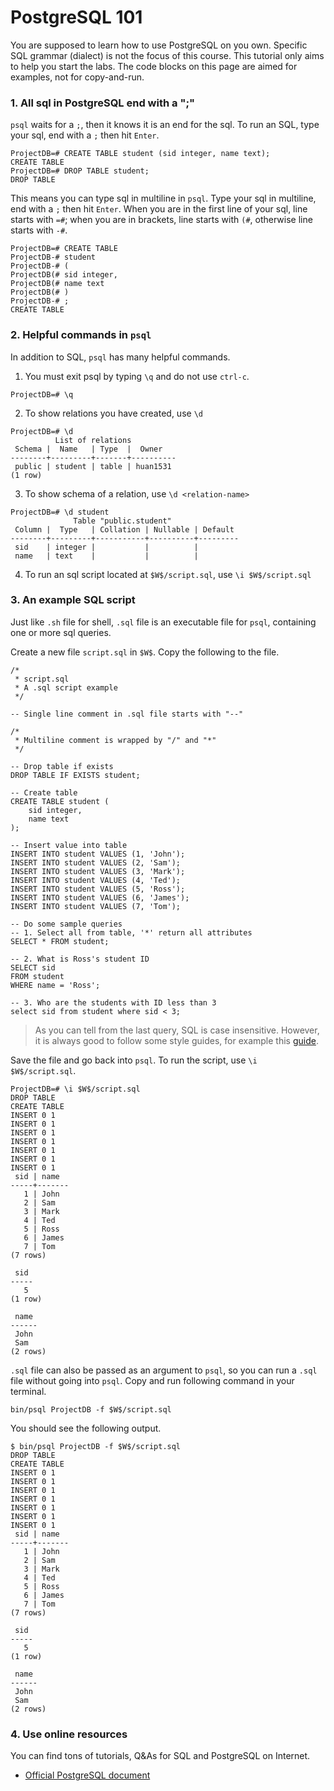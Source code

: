 # PostgreSQL 101

You are supposed to learn how to use PostgreSQL on you own. Specific SQL grammar (dialect) is not the focus of this course. This tutorial only aims to help you start the labs. The code blocks on this page are aimed for examples, not for copy-and-run. 

### 1. All sql in PostgreSQL end with a ";"
`psql` waits for a `;`, then it knows it is an end for the sql. To run an SQL, type your sql, end with a `;` then hit `Enter`.

```
ProjectDB=# CREATE TABLE student (sid integer, name text);
CREATE TABLE
ProjectDB=# DROP TABLE student;
DROP TABLE
```

This means you can type sql in multiline in `psql`. Type your sql in multiline, end with a `;` then hit `Enter`. When you are in the first line of your sql, line starts with `=#`; when you are in brackets, line starts with `(#`, otherwise line starts with `-#`.

```
ProjectDB=# CREATE TABLE
ProjectDB-# student
ProjectDB-# (
ProjectDB(# sid integer,
ProjectDB(# name text
ProjectDB(# )
ProjectDB-# ;
CREATE TABLE
```

### 2. Helpful commands in `psql`

In addition to SQL, `psql` has many helpful commands.

1. You must exit psql by typing `\q` and do not use `ctrl-c`.
```
ProjectDB=# \q
```

2. To show relations you have created, use `\d`
```
ProjectDB=# \d
          List of relations
 Schema |  Name   | Type  |  Owner
--------+---------+-------+----------
 public | student | table | huan1531
(1 row)
```

3. To show schema of a relation, use `\d <relation-name>`
```
ProjectDB=# \d student
              Table "public.student"
 Column |  Type   | Collation | Nullable | Default
--------+---------+-----------+----------+---------
 sid    | integer |           |          |
 name   | text    |           |          |
```

4. To run an sql script located at `$W$/script.sql`, use `\i $W$/script.sql`

### 3. An example SQL script

Just like `.sh` file for shell, `.sql` file is an executable file for `psql`, containing one or more sql queries. 

Create a new file `script.sql` in `$W$`. Copy the following to the file. 

```
/*
 * script.sql
 * A .sql script example
 */

-- Single line comment in .sql file starts with "--"

/*
 * Multiline comment is wrapped by "/" and "*"
 */

-- Drop table if exists
DROP TABLE IF EXISTS student;

-- Create table
CREATE TABLE student (
    sid integer,
    name text
);

-- Insert value into table
INSERT INTO student VALUES (1, 'John');
INSERT INTO student VALUES (2, 'Sam');
INSERT INTO student VALUES (3, 'Mark');
INSERT INTO student VALUES (4, 'Ted');
INSERT INTO student VALUES (5, 'Ross');
INSERT INTO student VALUES (6, 'James');
INSERT INTO student VALUES (7, 'Tom');

-- Do some sample queries
-- 1. Select all from table, '*' return all attributes
SELECT * FROM student;

-- 2. What is Ross's student ID
SELECT sid
FROM student
WHERE name = 'Ross';

-- 3. Who are the students with ID less than 3
select sid from student where sid < 3;
```

> As you can tell from the last query, SQL is case insensitive. However, it is always good to follow some style guides, for example this [guide](https://www.sqlstyle.guide/).

Save the file and go back into `psql`. To run the script, use `\i $W$/script.sql`.
```
ProjectDB=# \i $W$/script.sql
DROP TABLE
CREATE TABLE
INSERT 0 1
INSERT 0 1
INSERT 0 1
INSERT 0 1
INSERT 0 1
INSERT 0 1
INSERT 0 1
 sid | name
-----+-------
   1 | John
   2 | Sam
   3 | Mark
   4 | Ted
   5 | Ross
   6 | James
   7 | Tom
(7 rows)

 sid
-----
   5
(1 row)

 name
------
 John
 Sam
(2 rows)
```

`.sql` file can also be passed as an argument to `psql`, so you can run a `.sql` file without going into `psql`. Copy and run following command in your terminal. 

<pre><code>bin/psql ProjectDB -f $W$/script.sql</code></pre>

You should see the following output. 

```
$ bin/psql ProjectDB -f $W$/script.sql
DROP TABLE
CREATE TABLE
INSERT 0 1
INSERT 0 1
INSERT 0 1
INSERT 0 1
INSERT 0 1
INSERT 0 1
INSERT 0 1
 sid | name
-----+-------
   1 | John
   2 | Sam
   3 | Mark
   4 | Ted
   5 | Ross
   6 | James
   7 | Tom
(7 rows)

 sid
-----
   5
(1 row)

 name
------
 John
 Sam
(2 rows)
```

### 4. Use online resources
You can find tons of tutorials, Q&As for SQL and PostgreSQL on Internet.

- [Official PostgreSQL document](https://www.postgresql.org/docs/14/index.html)